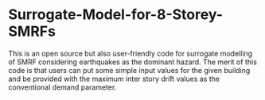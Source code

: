 # Surrogate-Model-for-8-Storey-SMRFs
This is an open source but also user-friendly code for surrogate modelling of SMRF considering earthquakes as the dominant hazard. The merit of this code is that users can put some simple input values for the given building and be provided with the maximum inter story drift values as the conventional demand parameter.
